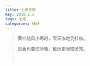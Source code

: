 ```yaml
---
title: 七绝无题
key: 2018.1.5
tags: 七绝
categories: 律诗
---
```


<blockquote class="blockquote-center">黄叶随风小寒时，雪天冻地仍挂枝。
</blockquote>
<blockquote class="blockquote-center">放香也要识冷暖，致远更当取舍知。
</blockquote>
<blockquote class="blockquote-center"></br>
</blockquote>
